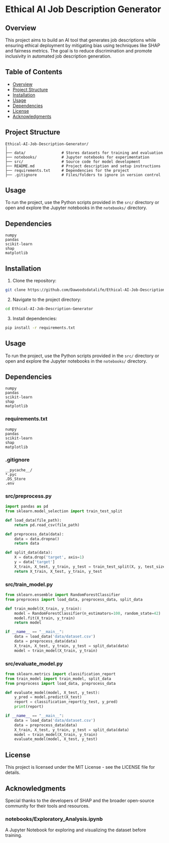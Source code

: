 # Ethical AI Job Description Generator

## Overview
This project aims to build an AI tool that generates job descriptions while ensuring ethical deployment by mitigating bias using techniques like SHAP and fairness metrics. The goal is to reduce discrimination and promote inclusivity in automated job description generation.

## Table of Contents
- [Overview](#overview)
- [Project Structure](#project-structure)
- [Installation](#installation)
- [Usage](#usage)
- [Dependencies](#dependencies)
- [License](#license)
- [Acknowledgments](#acknowledgments)

## Project Structure
```
Ethical-AI-Job-Description-Generator/
│
├── data/                # Stores datasets for training and evaluation
├── notebooks/           # Jupyter notebooks for experimentation
├── src/                 # Source code for model development
├── README.md            # Project description and setup instructions
├── requirements.txt     # Dependencies for the project
├── .gitignore           # Files/folders to ignore in version control
```

## Usage
To run the project, use the Python scripts provided in the `src/` directory or open and explore the Jupyter notebooks in the `notebooks/` directory.

## Dependencies
```
numpy
pandas
scikit-learn
shap
matplotlib
```
## Installation
1. Clone the repository:
```bash
git clone https://github.com/Dawoodsdatalife/Ethical-AI-Job-Description-Generator.git
```
2. Navigate to the project directory:
```bash
cd Ethical-AI-Job-Description-Generator
```
3. Install dependencies:
```bash
pip install -r requirements.txt
```

## Usage
To run the project, use the Python scripts provided in the `src/` directory or open and explore the Jupyter notebooks in the `notebooks/` directory.

## Dependencies
```
numpy
pandas
scikit-learn
shap
matplotlib
```

### requirements.txt
```
numpy
pandas
scikit-learn
shap
matplotlib
```

### .gitignore
```
__pycache__/
*.pyc
.DS_Store
.env
```

### src/preprocess.py
```python
import pandas as pd
from sklearn.model_selection import train_test_split

def load_data(file_path):
    return pd.read_csv(file_path)

def preprocess_data(data):
    data = data.dropna()
    return data

def split_data(data):
    X = data.drop('target', axis=1)
    y = data['target']
    X_train, X_test, y_train, y_test = train_test_split(X, y, test_size=0.2, random_state=42)
    return X_train, X_test, y_train, y_test
```

### src/train_model.py
```python
from sklearn.ensemble import RandomForestClassifier
from preprocess import load_data, preprocess_data, split_data

def train_model(X_train, y_train):
    model = RandomForestClassifier(n_estimators=100, random_state=42)
    model.fit(X_train, y_train)
    return model

if __name__ == "__main__":
    data = load_data('data/dataset.csv')
    data = preprocess_data(data)
    X_train, X_test, y_train, y_test = split_data(data)
    model = train_model(X_train, y_train)
```

### src/evaluate_model.py
```python
from sklearn.metrics import classification_report
from train_model import train_model, split_data
from preprocess import load_data, preprocess_data

def evaluate_model(model, X_test, y_test):
    y_pred = model.predict(X_test)
    report = classification_report(y_test, y_pred)
    print(report)

if __name__ == "__main__":
    data = load_data('data/dataset.csv')
    data = preprocess_data(data)
    X_train, X_test, y_train, y_test = split_data(data)
    model = train_model(X_train, y_train)
    evaluate_model(model, X_test, y_test)
```

## License
This project is licensed under the MIT License - see the LICENSE file for details.

## Acknowledgments
Special thanks to the developers of SHAP and the broader open-source community for their tools and resources.

### notebooks/Exploratory_Analysis.ipynb
A Jupyter Notebook for exploring and visualizing the dataset before training.
